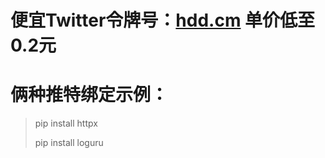 # 便宜Twitter令牌号：[hdd.cm](https://hdd.cm/)  单价低至0.2元

# 俩种推特绑定示例：




> pip install httpx
> 
> pip install loguru
